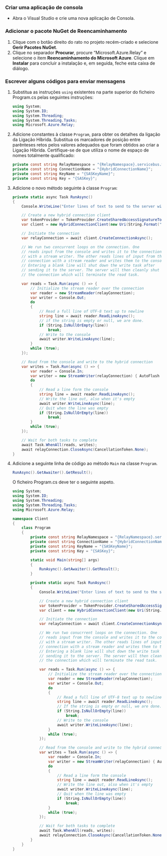 ### <a name="create-a-console-application"></a>Criar uma aplicação de consola
* Abra o Visual Studio e crie uma nova aplicação de Consola.

### <a name="add-the-relay-nuget-package"></a>Adicionar o pacote NuGet de Reencaminhamento
1. Clique com o botão direito do rato no projeto recém-criado e selecione **Gerir Pacotes NuGet**.
2. Clique no separador **Procurar**, procure “Microsoft.Azure.Relay” e selecione o item **Reencaminhamento do Microsoft Azure**. Clique em **Instalar** para concluir a instalação e, em seguida, feche esta caixa de diálogo.

### <a name="write-some-code-to-send-messages"></a>Escrever alguns códigos para enviar mensagens
1. Substitua as instruções `using` existentes na parte superior do ficheiro Program.cs pelas seguintes instruções:
   
    ```csharp
    using System;
    using System.IO;
    using System.Threading;
    using System.Threading.Tasks;
    using Microsoft.Azure.Relay;
    ```
2. Adicione constantes à classe `Program`, para obter os detalhes da ligação da Ligação Híbrida. Substitua os marcadores de posição entre parênteses retos pelos valores adequados que foram obtidos ao criar a Ligação Híbrida. Certifique-se de que utiliza o nome de espaço de nomes totalmente qualificado:
   
    ```csharp
    private const string RelayNamespace = "{RelayNamespace}.servicebus.windows.net";
    private const string ConnectionName = "{HybridConnectionName}";
    private const string KeyName = "{SASKeyName}";
    private const string Key = "{SASKey}";
    ```
3. Adicione o novo método seguinte à classe `Program`:
   
    ```csharp
    private static async Task RunAsync()
    {
        Console.WriteLine("Enter lines of text to send to the server with ENTER");
   
        // Create a new hybrid connection client
        var tokenProvider = TokenProvider.CreateSharedAccessSignatureTokenProvider(KeyName, Key);
        var client = new HybridConnectionClient(new Uri(String.Format("sb://{0}/{1}", RelayNamespace, ConnectionName)), tokenProvider);
   
        // Initiate the connection
        var relayConnection = await client.CreateConnectionAsync();
   
        // We run two concurrent loops on the connection. One 
        // reads input from the console and writes it to the connection 
        // with a stream writer. The other reads lines of input from the 
        // connection with a stream reader and writes them to the console. 
        // Entering a blank line will shut down the write task after 
        // sending it to the server. The server will then cleanly shut down
        // the connection which will terminate the read task.
   
        var reads = Task.Run(async () => {
            // Initialize the stream reader over the connection
            var reader = new StreamReader(relayConnection);
            var writer = Console.Out;
            do
            {
                // Read a full line of UTF-8 text up to newline
                string line = await reader.ReadLineAsync();
                // if the string is empty or null, we are done.
                if (String.IsNullOrEmpty(line))
                    break;
                // Write to the console
                await writer.WriteLineAsync(line);
            }
            while (true);
        });
   
        // Read from the console and write to the hybrid connection
        var writes = Task.Run(async () => {
            var reader = Console.In;
            var writer = new StreamWriter(relayConnection) { AutoFlush = true };
            do
            {
                // Read a line form the console
                string line = await reader.ReadLineAsync();
                // Write the line out, also when it's empty
                await writer.WriteLineAsync(line);
                // Quit when the line was empty
                if (String.IsNullOrEmpty(line))
                    break;
            }
            while (true);
        });
   
        // Wait for both tasks to complete
        await Task.WhenAll(reads, writes);
        await relayConnection.CloseAsync(CancellationToken.None);
    }
    ```
4. Adicione a seguinte linha de código ao método `Main` na classe `Program`.
   
    ```csharp
    RunAsync().GetAwaiter().GetResult();
    ```
   
    O ficheiro Program.cs deve ter o seguinte aspeto.
   
    ```csharp
    using System;
    using System.IO;
    using System.Threading;
    using System.Threading.Tasks;
    using Microsoft.Azure.Relay;
   
    namespace Client
    {
        class Program
        {
            private const string RelayNamespace = "{RelayNamespace}.servicebus.windows.net";
            private const string ConnectionName = "{HybridConnectionName}";
            private const string KeyName = "{SASKeyName}";
            private const string Key = "{SASKey}";
   
            static void Main(string[] args)
            {
                RunAsync().GetAwaiter().GetResult();
            }
   
            private static async Task RunAsync()
            {
                Console.WriteLine("Enter lines of text to send to the server with ENTER");
   
                // Create a new hybrid connection client
                var tokenProvider = TokenProvider.CreateSharedAccessSignatureTokenProvider(KeyName, Key);
                var client = new HybridConnectionClient(new Uri(String.Format("sb://{0}/{1}", RelayNamespace, ConnectionName)), tokenProvider);
   
                // Initiate the connection
                var relayConnection = await client.CreateConnectionAsync();
   
                // We run two conucrrent loops on the connection. One 
                // reads input from the console and writes it to the connection 
                // with a stream writer. The other reads lines of input from the 
                // connection with a stream reader and writes them to the console. 
                // Entering a blank line will shut down the write task after 
                // sending it to the server. The server will then cleanly shut down
                // the connection which will terminate the read task.
   
                var reads = Task.Run(async () => {
                    // Initialize the stream reader over the connection
                    var reader = new StreamReader(relayConnection);
                    var writer = Console.Out;
                    do
                    {
                        // Read a full line of UTF-8 text up to newline
                        string line = await reader.ReadLineAsync();
                        // If the string is empty or null, we are done.
                        if (String.IsNullOrEmpty(line))
                            break;
                        // Write to the console
                        await writer.WriteLineAsync(line);
                    }
                    while (true);
                });
   
                // Read from the console and write to the hybrid connection
                var writes = Task.Run(async () => {
                    var reader = Console.In;
                    var writer = new StreamWriter(relayConnection) { AutoFlush = true };
                    do
                    {
                        // Read a line form the console
                        string line = await reader.ReadLineAsync();
                        // Write the line out, also when it's empty
                        await writer.WriteLineAsync(line);
                        // Quit when the line was empty
                        if (String.IsNullOrEmpty(line))
                            break;
                    }
                    while (true);
                });
   
                // Wait for both tasks to complete
                await Task.WhenAll(reads, writes);
                await relayConnection.CloseAsync(CancellationToken.None);
            }
        }
    }
    ```

